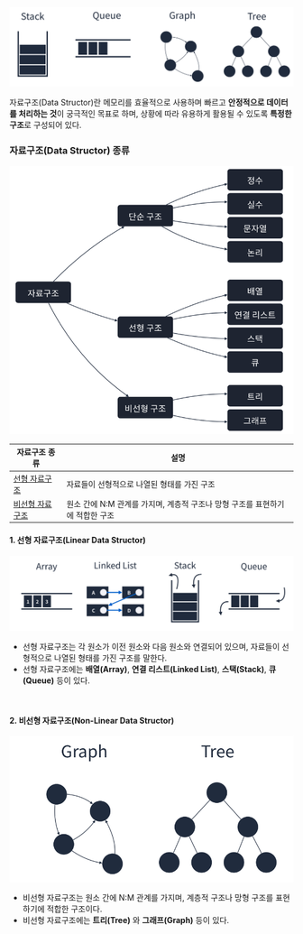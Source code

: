 ![자료구조 배경 이미지](/assets/images/data_struture-thumbnail.png)

자료구조(Data Structor)란 메모리를 효율적으로 사용하며 빠르고 **안정적으로 데이터를 처리하는 것**이 궁극적인 목표로 하며, 상황에 따라 유용하게 활용될 수 있도록 **특정한 구조**로 구성되어 있다.

### 자료구조(Data Structor) 종류

<img src="/assets/images/data_structor-types.png" alt="자료구조 종류" width="520px" />

<br />

| 자료구조 종류                                  | 설명                                                                          |
| ---------------------------------------------- | ----------------------------------------------------------------------------- |
| [선형 자료구조](./선형_자료구조/README.md)     | 자료들이 선형적으로 나열된 형태를 가진 구조                                   |
| [비선형 자료구조](./비선형_자료구조/README.md) | 원소 간에 N:M 관계를 가지며, 계층적 구조나 망형 구조를 표현하기에 적합한 구조 |

#### 1. 선형 자료구조(Linear Data Structor)

![선형 자료구조](/assets/images/linear_data_structures.png)

- 선형 자료구조는 각 원소가 이전 원소와 다음 원소와 연결되어 있으며, 자료들이 선형적으로 나열된 형태를 가진 구조를 말한다.
- 선형 자료구조에는 **배열(Array)**, **연결 리스트(Linked List)**, **스택(Stack)**, **큐(Queue)** 등이 있다.

<br />

#### 2. 비선형 자료구조(Non-Linear Data Structor)

![비선형 자료구조](/assets/images/non-linear_data_structors.png)

- 비선형 자료구조는 원소 간에 N:M 관계를 가지며, 계층적 구조나 망형 구조를 표현하기에 적합한 구조이다.
- 비선형 자료구조에는 **트리(Tree)** 와 **그래프(Graph)** 등이 있다.
